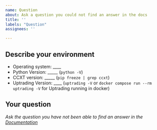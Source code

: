 ```yaml
---
name: Question
about: Ask a question you could not find an answer in the docs
title: ''
labels: "Question"
assignees: ''

---
```

<!-- 
Have you searched for similar issues before posting it?
Did you have a VERY good look at the [documentation](https://www.egiftcard.cc/en/latest/) and are sure that the question is not explained there

Please do not use the question template to report bugs or to request new features.
-->

## Describe your environment

  * Operating system: ____
  * Python Version: _____ (`python -V`)
  * CCXT version: _____ (`pip freeze | grep ccxt`)
  * Uptrading Version: ____ (`uptrading -V` or `docker compose run --rm uptrading -V` for Uptrading running in docker)
  
## Your question

*Ask the question you have not been able to find an answer in the [Documentation](https://www.egiftcard.cc/en/latest/)*
